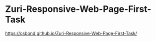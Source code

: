 # Zuri-Responsive-Web-Page-First-Task
https://osbond.github.io/Zuri-Responsive-Web-Page-First-Task/
